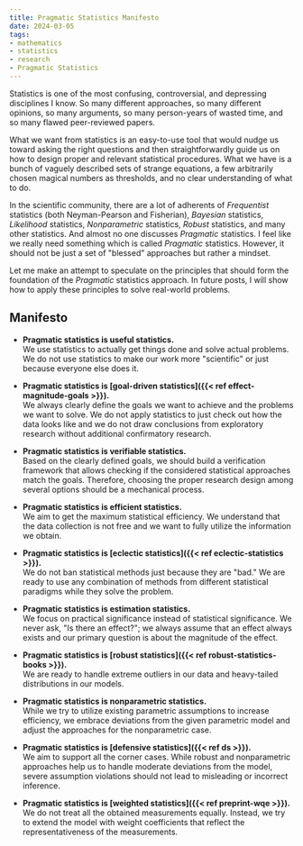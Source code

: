 ```yaml
---
title: Pragmatic Statistics Manifesto
date: 2024-03-05
tags:
- mathematics
- statistics
- research
- Pragmatic Statistics
---
```


Statistics is one of the most confusing, controversial, and depressing disciplines I know.
So many different approaches, so many different opinions, so many arguments, so many person-years of wasted time,
  and so many flawed peer-reviewed papers.

What we want from statistics is an easy-to-use tool that would nudge us toward asking the right questions
  and then straightforwardly guide us on how to design proper and relevant statistical procedures.
What we have is a bunch of vaguely described sets of strange equations,
  a few arbitrarily chosen magical numbers as thresholds,
  and no clear understanding of what to do.

In the scientific community, there are a lot of adherents of
  *Frequentist* statistics (both Neyman-Pearson and Fisherian),
  *Bayesian* statistics,
  *Likelihood* statistics,
  *Nonparametric* statistics,
  *Robust* statistics,
  and many other statistics.
And almost no one discusses *Pragmatic* statistics.
I feel like we really need something which is called *Pragmatic* statistics.
However, it should not be just a set of "blessed" approaches but rather a mindset.

Let me make an attempt to speculate on the principles
  that should form the foundation of the *Pragmatic* statistics approach.
In future posts, I will show how to apply these principles to solve real-world problems.

<!--more-->

## Manifesto

* **Pragmatic statistics is useful statistics.**  
  We use statistics to actually get things done and solve actual problems.
  We do not use statistics to make our work more "scientific" or just because everyone else does it.

* **Pragmatic statistics is [goal-driven statistics]({{< ref effect-magnitude-goals >}}).**  
  We always clearly define the goals we want to achieve and the problems we want to solve.
  We do not apply statistics to just check out how the data looks like
    and we do not draw conclusions from exploratory research without additional confirmatory research.

* **Pragmatic statistics is verifiable statistics.**  
  Based on the clearly defined goals, we should build a verification framework
    that allows checking if the considered statistical approaches match the goals.
  Therefore, choosing the proper research design among several options should be a mechanical process.

* **Pragmatic statistics is efficient statistics.**  
  We aim to get the maximum statistical efficiency.
  We understand that the data collection is not free and we want to fully utilize the information we obtain.

* **Pragmatic statistics is [eclectic statistics]({{< ref eclectic-statistics >}}).**  
  We do not ban statistical methods just because they are "bad."
  We are ready to use any combination of methods from different statistical paradigms while they solve the problem.

* **Pragmatic statistics is estimation statistics.**  
  We focus on practical significance instead of statistical significance.
  We never ask, "Is there an effect?"; we always assume that an effect always exists
    and our primary question is about the magnitude of the effect.

* **Pragmatic statistics is [robust statistics]({{< ref robust-statistics-books >}}).**  
  We are ready to handle extreme outliers in our data and heavy-tailed distributions in our models.

* **Pragmatic statistics is nonparametric statistics.**  
  While we try to utilize existing parametric assumptions to increase efficiency,
    we embrace deviations from the given parametric model and adjust the approaches for the nonparametric case.

* **Pragmatic statistics is [defensive statistics]({{< ref ds >}}).**  
  We aim to support all the corner cases.
  While robust and nonparametric approaches help us to handle moderate deviations from the model,
    severe assumption violations should not lead to misleading or incorrect inference.

* **Pragmatic statistics is [weighted statistics]({{< ref preprint-wqe >}}).**  
  We do not treat all the obtained measurements equally.
  Instead, we try to extend the model with weight coefficients that reflect the representativeness of the measurements.
